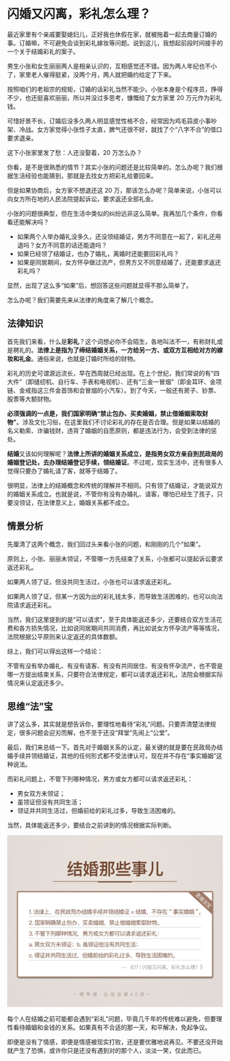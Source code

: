 



# 闪婚又闪离，彩礼怎么理？

最近家里有个亲戚要娶媳妇儿，正好我也休假在家，就被拖着一起去商量订婚的事。订婚嘛，不可避免会谈到彩礼嫁妆等问题。说到这儿，我想起前段时间接手的一个关于结婚彩礼的案子。

男生小张和女生丽丽两人是相亲认识的，互相感觉还不错。因为两人年纪也不小了，家里老人催得挺紧，没两个月，两人就把婚约给定了下来。

按照咱们的老祖宗的规矩，订婚的话彩礼当然不能少。小张本身是个程序员，挣得不少，也还挺喜欢丽丽，所以并没过多思考，慷慨给了女方家里 20 万元作为彩礼钱。

可惜好景不长，订婚后没多久两人明显感觉性格不合，经常因为鸡毛蒜皮小事吵架、冷战。女方家觉得小张性子太直，脾气还很不好，就找了个“八字不合”的借口要求退亲。

这下小张家里发了愁：人还没娶着，20 万怎么办？

你看，是不是很熟悉的情节？其实小张的问题还是比较简单的。怎么办呢？我们根据生活经验也能猜到，那就是去找女方把彩礼给要回来。

但是如果协商后，女方家不想退还这 20 万，那该怎么办呢？简单来说，小张可以向女方所在地的人民法院提起诉讼，要求返还全部礼金。

小张的问题很典型，但在生活中类似的纠纷远非这么简单。我再加几个条件，你看看还能解决吗？

- 如果两个人举办婚礼没多久，还没领结婚证，男方不同意在一起了，彩礼还用退吗？女方不同意的话还能退吗？
- 如果已经领了结婚证，也办了婚礼，离婚时还能要回彩礼吗？
- 如果是同居期间，女方怀孕做过流产，但男方又不同意结婚了，还能要求返还彩礼吗？

显然，出现了这么多“如果”后，想回答这些问题就显得不那么简单了。

怎么办呢？我们需要先来从法律的角度来了解几个概念。

## 法律知识

首先我们来看，什么是**彩礼**？这个词想必你不会陌生，各地叫法不一，有称财礼或是聘礼的。**法律上是指为了缔结婚姻关系，一方给另一方、或双方互相给对方的嫁妆和礼金**。通俗来说，也就是订婚时所给的财物。

彩礼的历史可谓源远流长，早在西周就已经出现。在上个世纪，我们常说的有“四大件”（即缝纫机、自行车、手表和电视机）、还有“三金一冒烟”（即金耳环、金项链、金戒指这三件金首饰和会冒烟的小汽车）。到了今天，一般还有房子、钞票、股票等大额财物。

**必须强调的一点是，我们国家明确“禁止包办、买卖婚姻，禁止借婚姻索取财物”**。涉及文化习俗，在这里我们不讨论彩礼的存在是否合理。但是如果以结婚的名义勒索、诈骗钱财，违背了婚姻的自愿原则，都是违法行为，会受到法律的惩处。

**结婚**又该如何理解呢？**法律上所讲的婚姻关系成立，是指男女双方亲自到民政局的婚姻登记处，去办理结婚登记手续，领结婚证**。不过呢，现实生活中，还有很多人觉得只要办了婚礼请了客，就等于结婚了。

很明显，法律上的结婚概念和传统的理解并不相同。只有领了结婚证，才能说双方的婚姻关系成立。也就是说，不管你有没有办婚礼、请客，哪怕已经生了孩子，只要没领证，在法律意义上，婚姻关系都不成立。

## 情景分析

先厘清了这两个概念，我们回过头来看小张的问题，和刚刚的几个“如果”。

原则上，小张、丽丽未领证，不管哪一方先结束了关系，小张都可以提起诉讼要求返还彩礼。

如果两人领了证，但没共同生活过，小张也可以请求返还彩礼。

如果两人领了证，但某一方因为出的彩礼钱太多，而导致生活困难的，也可以向法院请求返还彩礼。

当然，我们这里提到的是“可以请求”，至于具体能返还多少，还要结合双方生活花费和各方损失情况，比如说同居期间共同消费，再比如说女方怀孕流产等等情况，法院根据公平原则来认定返还的具体数额。

综上，我们可以得出这样一个结论：

不管有没有举办婚礼、有没有请客、有没有共同居住、有没有怀孕流产，也不管是哪一方提出结束关系，只要符合法律规定，都可以请求返还彩礼，法院会根据实际情况来认定返还多少。

## 思维“法”宝

讲了这么多，其实就是想告诉你，要理性地看待“彩礼”问题。只要弄清楚法律规定，很多问题会迎刃而解，也不至于还没“拜堂”先闹上“公堂”。

最后，我们来总结一下。首先对于婚姻关系的认定，最关键的就是要在民政局办结婚手续并领结婚证，其他的任何形式都不受法律认可，现在并不存在“事实婚姻”这种说法。

而彩礼问题上，不管下列哪种情况，男方或女方都可以请求返还彩礼：

- 男女双方未领证；
- 虽领证但没有共同生活；
- 领证并共同生活过，但婚前给的彩礼过多，导致生活困难的。

当然，具体能返还多少，要结合之前讲到的情况根据实际判断。

![3-01](assets/3-01.jpg)

每个人在结婚之前可能都会遇到“彩礼”问题，毕竟几千年的传统难以避免，但要理性看待婚姻和金钱的关系。如果真有不合适的那一天，和平解决，免起争议。

即便是没有了情感，即便是情感被现实打败，还是要优雅地说再见。不要还没开始就产生了恐惧，或许你只是还没有遇到对的那个人，淡淡一笑，仅此而已。




































































































































































































































